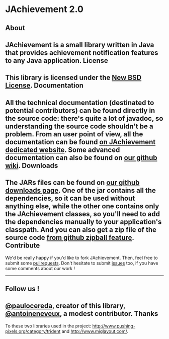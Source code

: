 JAchievement 2.0
================
About
-----
**JAchievement** is a small library written in Java that provides achievement notification features to any Java application.
License
-------
This library is licensed under the [New BSD License](http://www.opensource.org/licenses/bsd-license.php).
Documentation
-------------
All the technical documentation (destinated to potential contributors) can be found directly in the source code: there's quite a lot of javadoc, so understanding the source code shouldn't be a problem.
From an user point of view, all the documentation can be found [on JAchievement dedicated website](http://jachievement.sourceforge.net/).
Some advanced documentation can also be found on [our github wiki](https://github.com/cereda/jachievement/wiki).
Downloads
---------
The JARs files can be found on [our github downloads page](https://github.com/cereda/jachievement/downloads).
One of the jar contains all the dependencies, so it can be used without anything else, while the other one contains only the JAchievement classes, so you'll need to add the dependencies manually to your application's classpath.
And you can also get a zip file of the source code [from github zipball feature](https://github.com/cereda/jachievement/zipball/master).
Contribute
----------
We'd be really happy if you'd like to fork JAchievement.
Then, feel free to submit some [pullrequests](https://github.com/cereda/jachievement/pulls).
Don't hesitate to submit [issues](https://github.com/cereda/jachievement/issues) too, if you have some comments about our work !
*******************************************************************
Follow us !
-----------
[@paulocereda](http://www.twitter.com/paulocereda), creator of this library,
[@antoineneveux](http://www.twitter.com/antoineneveux), a modest contributor.
Thanks
------
To these two libraries used in the project: http://www.pushing-pixels.org/category/trident and http://www.miglayout.com/.